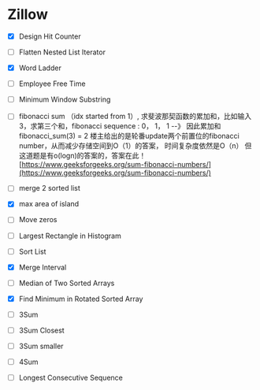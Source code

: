 # Zillow

* [x] Design Hit Counter
* [ ] Flatten Nested List Iterator 
* [x] Word Ladder
* [ ] Employee Free Time
* [ ] Minimum Window Substring
* [ ] fibonacci sum （idx started from 1）, 求斐波那契函数的累加和，比如输入3，求第三个和，fibonacci sequence : 0， 1， 1 --》 因此累加和 fibonacci\_sum\(3\) = 2 楼主给出的是轮番update两个前置位的fibonacci number，从而减少存储空间到O（1）的答案， 时间复杂度依然是O（n） 但这道题是有o\(logn\)的答案的，答案在此！ [https://www.geeksforgeeks.org/sum-fibonacci-numbers/](https://www.geeksforgeeks.org/sum-fibonacci-numbers/)
* [ ] merge 2 sorted list
* [x] max area of island
* [ ] Move zeros
* [ ] Largest Rectangle in Histogram
* [ ] Sort List
* [x] Merge Interval
* [ ] Median of Two Sorted Arrays
* [x] Find Minimum in Rotated Sorted Array
* [ ] 3Sum
* [ ] 3Sum Closest
* [ ] 3Sum smaller
* [ ] 4Sum
* [ ] Longest Consecutive Sequence

